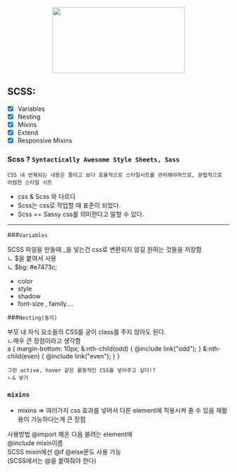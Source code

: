 
<p align="center">
  <img src="https://heropy.blog/css/images/vendor_icons/sass.png" height="150" width="300">
</p>

## SCSS:

- [x] Variables
- [x] Nesting
- [x] Mixins
- [x] Extend
- [x] Responsive Mixins

### Scss ? `Syntactically Awesome Style Sheets, Sass`
  
    CSS 내 반복되는 내용은 줄이고 보다 효율적으로 스타일시트를 관리해야하므로, 문법적으로 어썸한 스타일 시트 
    
 - css & Scss 와 다르다
 - Scss는 css로 작업할 때 표준이 되었다.
 - Scss == Sassy css를 의미한다고 말할 수 있다.

<hr>

###`Variables`

SCSS 파일을 만들때 _을 넣는건 css로 변환되지 않길 원하는 것들을 저장함 <br>
ㄴ $을 붙여서 사용 <br>
ㄴ $bg: #e7473c;

- color
- style
- shadow
- font-size , family....  
  
###`Nesting(둥지)`

부모 내 자식 요소들의 CSS를 굳이 class를 주지 않아도 된다. <br>
ㄴ매우 큰 장점이라고 생각함<br>
      a {
        margin-bottom: 10px;
        &:nth-child(odd) {
          @include link("odd");
        }
        &:nth-child(even) {
          @include link("even");
        }
      }

    그런 active, hover 같은 활동적인 CSS를 넣어주고 싶다!?
    ㄴ& 넣기


### `mixins`

 - mixins => 여러가지 css 효과를 넣어서 다른 element에 적용시켜 줄 수 있음 재활용이 가능하다는게 큰 장점 

사용방법 
@import 해온 다음 쓸려는 element에  <br>
@include mixin이름 <br>
SCSS mixin에선 @if @else문도 사용 가능 <br>
(SCSS에서는 @을 붙여줘야 한다)



